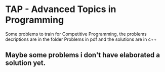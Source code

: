 # TAP - Advanced Topics in Programming

Some problems to train for Competitive Programming, the problems decriptions are in the folder Problems in pdf and the solutions are in c++ 
## Maybe some problems i don't have elaborated a solution yet.
